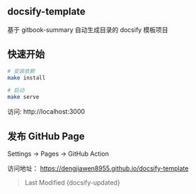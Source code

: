 ## docsify-template

基于 gitbook-summary 自动生成目录的 docsify 模板项目

## 快速开始


```bash
# 安装依赖
make install

# 启动
make serve
```

访问: http://localhost:3000

## 发布 GitHub Page

Settings -> Pages -> GitHub Action


访问地址： https://dengjiawen8955.github.io/docsify-template



> Last Modified {docsify-updated}
